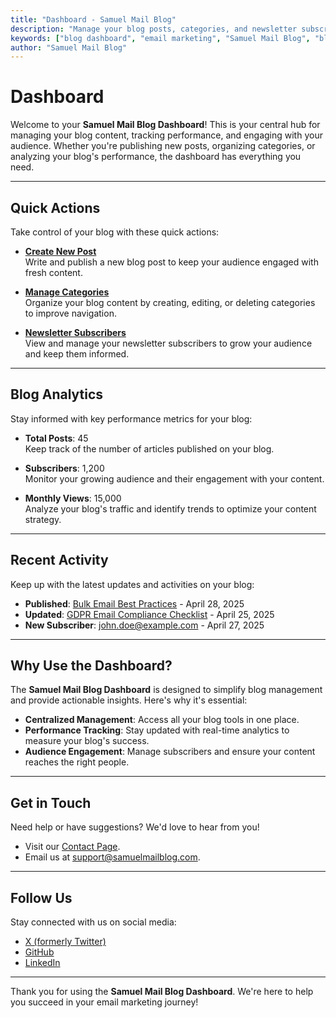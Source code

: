 ```yaml
---
title: "Dashboard - Samuel Mail Blog"
description: "Manage your blog posts, categories, and newsletter subscriptions. Stay updated with analytics and insights for your email marketing blog."
keywords: ["blog dashboard", "email marketing", "Samuel Mail Blog", "blog management", "analytics"]
author: "Samuel Mail Blog"
---
```


# Dashboard

Welcome to your **Samuel Mail Blog Dashboard**! This is your central hub for managing your blog content, tracking performance, and engaging with your audience. Whether you're publishing new posts, organizing categories, or analyzing your blog's performance, the dashboard has everything you need.

---

## Quick Actions

Take control of your blog with these quick actions:

- **[Create New Post](/blog/new-post)**  
  Write and publish a new blog post to keep your audience engaged with fresh content.

- **[Manage Categories](/categories)**  
  Organize your blog content by creating, editing, or deleting categories to improve navigation.

- **[Newsletter Subscribers](/newsletter)**  
  View and manage your newsletter subscribers to grow your audience and keep them informed.

---

## Blog Analytics

Stay informed with key performance metrics for your blog:

- **Total Posts**: 45  
  Keep track of the number of articles published on your blog.

- **Subscribers**: 1,200  
  Monitor your growing audience and their engagement with your content.

- **Monthly Views**: 15,000  
  Analyze your blog's traffic and identify trends to optimize your content strategy.

---

## Recent Activity

Keep up with the latest updates and activities on your blog:

- **Published**: [Bulk Email Best Practices](/blog/advanced/bulk-email-best-practices) - April 28, 2025  
- **Updated**: [GDPR Email Compliance Checklist](/blog/compliance/gdpr-email-rules) - April 25, 2025  
- **New Subscriber**: john.doe@example.com - April 27, 2025  

---

## Why Use the Dashboard?

The **Samuel Mail Blog Dashboard** is designed to simplify blog management and provide actionable insights. Here's why it's essential:

- **Centralized Management**: Access all your blog tools in one place.  
- **Performance Tracking**: Stay updated with real-time analytics to measure your blog's success.  
- **Audience Engagement**: Manage subscribers and ensure your content reaches the right people.  

---

## Get in Touch

Need help or have suggestions? We'd love to hear from you!  

- Visit our [Contact Page](/contact).  
- Email us at [support@samuelmailblog.com](mailto:support@samuelmailblog.com).  

---

## Follow Us

Stay connected with us on social media:

- [X (formerly Twitter)](https://x.com/Realsam0101)  
- [GitHub](https://github.com/omenogor01/documentation/tree/main)  
- [LinkedIn](https://linkedin.com/company/samuelmailblog)  

---

Thank you for using the **Samuel Mail Blog Dashboard**. We're here to help you succeed in your email marketing journey!